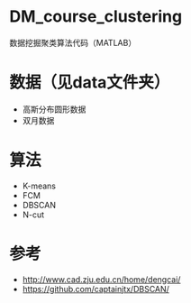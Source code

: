 # DM_course_clustering
数据挖掘聚类算法代码（MATLAB）

# 数据（见data文件夹）
- 高斯分布圆形数据
- 双月数据

# 算法
- K-means
- FCM
- DBSCAN
- N-cut

# 参考
- http://www.cad.zju.edu.cn/home/dengcai/
- https://github.com/captainjtx/DBSCAN/
